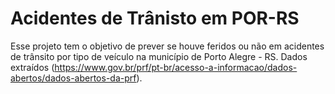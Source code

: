 # Acidentes de Trânisto em POR-RS

Esse projeto tem o objetivo de prever se houve feridos ou não em acidentes de trânsito por tipo de veículo na município de Porto Alegre - RS. 
Dados extraídos (https://www.gov.br/prf/pt-br/acesso-a-informacao/dados-abertos/dados-abertos-da-prf).

